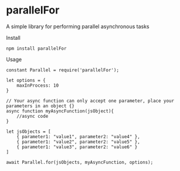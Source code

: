 # parallelFor
A simple library for performing parallel asynchronous tasks

Install

```
npm install parallelFor
```

Usage

```
constant Parallel = require('parallelFor');

let options = {
	maxInProcess: 10
}

// Your async function can only accept one parameter, place your parameters in an object {}
async function myAsyncFunction(jsObject){
	//async code
}

let jsObjects = [
	{ parameter1: "value1", parameter2: "value4" },
	{ parameter1: "value2", parameter2: "value5" },
	{ parameter1: "value3", parameter2: "value6" }
]

await Parallel.for(jsObjects, myAsyncFunction, options);

```